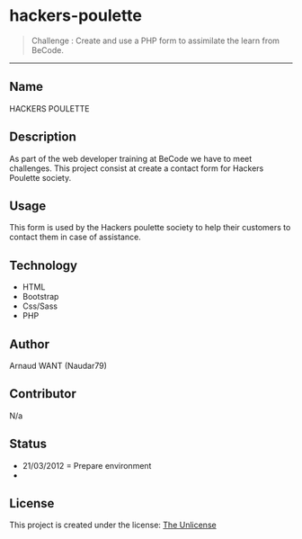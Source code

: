 # hackers-poulette

  > Challenge : Create and use a PHP form to assimilate the learn from BeCode.

- - -

## Name
 
  HACKERS POULETTE
  

## Description

  As part of the web developer training at BeCode we have to meet challenges.
  This project consist at create a contact form for Hackers Poulette society. 


## Usage

  This form is used by the Hackers poulette society to help their customers to contact them in case of assistance. 


## Technology 

  - HTML
  - Bootstrap
  - Css/Sass
  - PHP

## Author
  
  Arnaud WANT (Naudar79)
 

## Contributor

  N/a
  

## Status
 
  - 21/03/2012 = Prepare environment
  - 


## License
  This project is created under the license: [The Unlicense](https://choosealicense.com/licenses/unlicense/)
